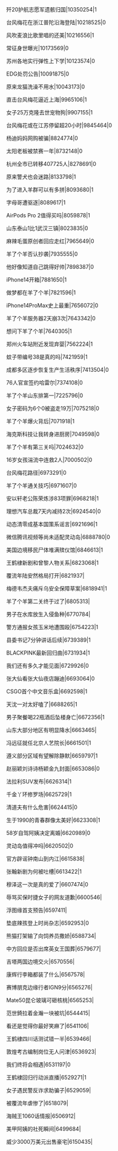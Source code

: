 歼20护航志愿军遗骸归国|10350254|1

台风梅花在浙江普陀沿海登陆|10218525|0

风吹麦浪比歌里唱的还美|10216556|1

常征身世曝光|10173569|0

苏州各地实行弹性上下学|10123574|0

EDG处罚公告|10091875|0

原来龙猫洗澡不用水|10043173|0

直击台风梅花逼近上海|9965106|1

女子25万克隆去世宠物狗|9907155|1

台风梅花或在江苏停留超20小时|9845464|0

杨迪妈妈网购被骗|8824774|0

太阳老板被禁赛一年|8732148|0

杭州全市已转移407725人|8278691|0

原来警犬也会迷路|8133798|1

为了进入羊群可以有多拼|8093680|1

字母哥遭驱逐|8089617|1

AirPods Pro 2值得买吗|8059878|1

山东泰山1比1武汉三镇|8023835|0

麻辣毛蛋原创者回应走红|7965649|0

羊了个羊否认抄袭|7935555|0

他好像知道自己跳得好帅|7898387|0

iPhone14开箱|7881650|1

做梦都在羊了个羊|7821596|1

iPhone14ProMax史上最重|7656072|0

羊了个羊服务器2天崩3次|7643342|0

想问下羊了个羊|7640305|1

郑州火车站附近发现弃婴|7562224|1

蚊子带编号38是真的吗|7421959|1

成都多区逐步恢复生产生活秩序|7413504|0

76人官宣签约哈雷尔|7374108|0

羊了个羊山东排第一|7225796|0

女子密码为6个0被盗走19万|7075218|0

羊了个羊爆火背后|7071918|1

海克斯科技让我转身进厨房|7049598|0

羊了个羊有第三关吗|7024632|0

16岁女孩湍流中连救2人|7000502|0

台风梅花路径|6973291|0

羊了个羊通关技巧|6971607|0

安以轩老公陈荣炼涉83项罪|6968218|1

理想汽车总裁7天内减持2次|6924540|0

动态清零成基本国策系谣言|6921696|1

微信腾讯视频等尚未适配灵动岛|6888780|0

美国边境移民尸体堆满殡仪馆|6846613|1

王鹤棣新剧和曾黎人物关系|6823068|1

覆流年陆安然格局打开|6821937|

梅德韦杰夫痛斥乌安全保障草案|6818941|1

羊了个羊第二关终于过了|6805313|

男子在水库放生入侵鱼种|6770784|

警方通报女孩玉米地遭围殴|6754223|1

县委书记7分钟讲话后续|6739389|1

BLACKPINK最新回归曲|6731934|1

我们还有多久才能见面|6729926|0

张大仙看张大仙夜店蹦迪|6693064|0

CSGO首个中文音乐盒|6692598|1

天沈一对太好嗑了|6688265|1

男子聚餐喝22瓶酒后坠楼身亡|6672356|1

山东大部分地区有明显降水|6663465|

冯远征就任北京人艺院长|6661501|1

遵义部分区域有望解除静默|6659797|1

赵丽颖刘诗诗杨颖金九封面|6653086|0

法拉利SUV发布|6626314|1

千金丫环修罗场|6625729|1

清道夫有什么危害|6624415|0

生于1990的青春群像太美好|6623308|1

58岁自驾阿姨决定离婚|6620989|0

灵动岛值得冲吗|6620502|0

官方辟谣钟南山到内江|6615838|

张翰新剧为何被吐槽|6613422|1

穆泽这一次是真的爱了|6607474|0

辱骂买保时捷女子的网友道歉|6600546|

浮图缘首支预告|6597411|

垫底辣孩登上时尚杂志|6592953|0

熊猫打架输了向饲养员撒娇|6588734|

中方回应是否出席英女王国葬|6579677|

吉塔两国边境交火|6570556|

康辉行李箱都装了什么|6567578|

赛博朋克边缘行者IGN9分|6565276|

Mate50昆仑玻璃可砸核桃|6565253|

范世錡拉着金瀚一块被坑|6544415|

看还是觉得你最好笑麻了|6541106|

王鹤棣四川话测试错一半|6539466|

敦煌考古编制岗位无人问津|6536923|

我们终将会相遇|6531197|0

王鹤棣回归行动派直播|6529271|1

女子遇民警反诈求助骗子|6529059|

被覆流年虐惨了|6518079|

海贼王1060话情报|6506912|

美甲阿姨的社死瞬间|6499684|

威少3000万美元出售豪宅|6150435|

